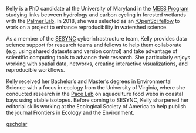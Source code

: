 Kelly is a PhD candidate at the University of Maryland in the [MEES Program](https://www.mees.umd.edu/) studying links between hydrology and carbon cycling in forested wetlands with the [Palmer Lab](https://palmerlab.umd.edu/). In 2018, she was selected as an [rOpenSci fellow](https://ropensci.org/blog/2018/02/14/announcing-2018-ropensci-fellows/) to work on a project to enhance reproducibility in watershed science.

As a member of the [SESYNC](https://www.sesync.org/) cyberinfrastructure team, Kelly provides data science support for research teams and fellows to help them collaborate (e.g. using shared datasets and version control) and take advantage of scientific computing tools to advance their research. She particularly enjoys working with spatial data, networks, 
creating interactive visualizations, and reproducible workflows. 

Kelly received her Bachelor’s and Master’s degrees in Environmental Science with a focus in ecology from the 
University of Virginia, where she conducted research in the [Pace Lab](https://pace.evsc.virginia.edu/) on aquaculture food webs in coastal bays using stable isotopes. Before coming to SESYNC, Kelly sharpened her editorial skills working at the Ecological Society of America to help publish the journal Frontiers in Ecology and the Environment.

[gscholar](https://scholar.google.com/citations?user=Xdhvu9QAAAAJ)
